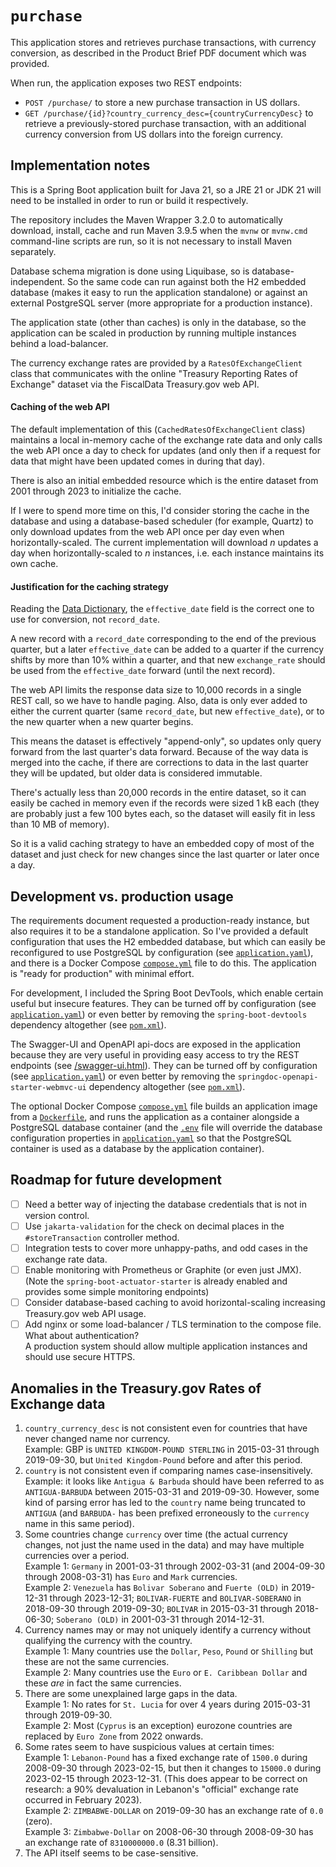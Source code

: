 # `purchase`

This application stores and retrieves purchase transactions, with currency conversion, as described in the Product Brief
PDF document which was provided.

When run, the application exposes two REST endpoints:

* `POST /purchase/` to store a new purchase transaction in US dollars.
* `GET /purchase/{id}?country_currency_desc={countryCurrencyDesc}` to retrieve a previously-stored purchase transaction,
  with an additional currency conversion from US dollars into the foreign currency.

## Implementation notes

This is a Spring Boot application built for Java 21, so a JRE 21 or JDK 21 will need to be installed in order to run or
build it respectively.

The repository includes the Maven Wrapper 3.2.0 to automatically download, install, cache and run Maven 3.9.5 when the
`mvnw` or `mvnw.cmd` command-line scripts are run, so it is not necessary to install Maven separately.

Database schema migration is done using Liquibase, so is database-independent. So the same code can run against both
the H2 embedded database (makes it easy to run the application standalone) or against an external PostgreSQL server
(more appropriate for a production instance).

The application state (other than caches) is only in the database, so the application can be scaled in production by
running multiple instances behind a load-balancer.

The currency exchange rates are provided by a `RatesOfExchangeClient` class that communicates with the online "Treasury
Reporting Rates of Exchange" dataset via the FiscalData Treasury.gov web API.

#### Caching of the web API

The default implementation of this (`CachedRatesOfExchangeClient` class) maintains a local in-memory cache of the
exchange rate data and only calls the web API once a day to check for updates (and only then if a request for data that
might have been updated comes in during that day).

There is also an initial embedded resource which is the entire dataset from 2001 through 2023 to initialize the cache.

If I were to spend more time on this, I'd consider storing the cache in the database and using a database-based
scheduler (for example, Quartz) to only download updates from the web API once per day even when horizontally-scaled.
The current implementation will download _n_ updates a day when horizontally-scaled to _n_ instances, i.e. each
instance maintains its own cache.

#### Justification for the caching strategy

Reading the
[Data Dictionary](https://fiscaldata.treasury.gov/datasets/treasury-reporting-rates-exchange/treasury-reporting-rates-of-exchange#dataset-properties),
the `effective_date` field is the correct one to use for conversion, not `record_date`.

A new record with a `record_date` corresponding to the end of the previous quarter, but a later `effective_date` can be
added to a quarter if the currency shifts by more than 10% within a quarter, and that new `exchange_rate` should be used
from the `effective_date` forward (until the next record).

The web API limits the response data size to 10,000 records in a single REST call, so we have to handle paging. Also,
data is only ever added to either the current quarter (same `record_date`, but new `effective_date`), or to the new
quarter when a new quarter begins.

This means the dataset is effectively "append-only", so updates only query forward from the last quarter's data forward.
Because of the way data is merged into the cache, if there are corrections to data in the last quarter they will be
updated, but older data is considered immutable.

There's actually less than 20,000 records in the entire dataset, so it can easily be cached in memory even if the
records were sized 1 kB each (they are probably just a few 100 bytes each, so the dataset will easily fit in less than
10 MB of memory).

So it is a valid caching strategy to have an embedded copy of most of the dataset and just check for new changes since
the last quarter or later once a day.

## Development vs. production usage

The requirements document requested a production-ready instance, but also requires it to be a standalone application.
So I've provided a default configuration that uses the H2 embedded database, but which can easily be reconfigured to use
PostgreSQL by configuration (see [`application.yaml`](src/main/resources/application.yaml)), and there is a Docker
Compose [`compose.yml`](compose.yml) file to do this. The application is "ready for production" with minimal effort.

For development, I included the Spring Boot DevTools, which enable certain useful but insecure features. They can be
turned off by configuration (see [`application.yaml`](src/main/resources/application.yaml)) or even better by removing
the `spring-boot-devtools` dependency altogether (see [`pom.xml`](pom.xml)).

The Swagger-UI and OpenAPI api-docs are exposed in the application because they are very useful in providing easy
access to try the REST endpoints (see [/swagger-ui.html](http://localhost:8080/swagger-ui.html)). They can be turned off by configuration (see
[`application.yaml`](src/main/resources/application.yaml)) or even better by removing the
`springdoc-openapi-starter-webmvc-ui` dependency altogether (see [`pom.xml`](pom.xml)).

The optional Docker Compose [`compose.yml`](compose.yml) file builds an application image from a
[`Dockerfile`](Dockerfile), and runs the application as a container alongside a PostgreSQL database container (and the
[`.env`](.env) file will override the database configuration properties in
[`application.yaml`](src/main/resources/application.yaml) so that the PostgreSQL container is used as a database by the
application container).

## Roadmap for future development

- [ ] Need a better way of injecting the database credentials that is not in version control.
- [ ] Use `jakarta-validation` for the check on decimal places in the `#storeTransaction` controller method.
- [ ] Integration tests to cover more unhappy-paths, and odd cases in the exchange rate data.
- [ ] Enable monitoring with Prometheus or Graphite (or even just JMX).\
      (Note the `spring-boot-actuator-starter` is already enabled and provides some simple monitoring endpoints)
- [ ] Consider database-based caching to avoid horizontal-scaling increasing Treasury.gov web API usage.
- [ ] Add nginx or some load-balancer / TLS termination to the compose file. What about authentication?\
      A production system should allow multiple application instances and should use secure HTTPS.

## Anomalies in the Treasury.gov Rates of Exchange data

1. `country_currency_desc` is not consistent even for countries that have never  changed name nor currency.\
   Example: GBP is `UNITED KINGDOM-POUND STERLING` in 2015-03-31 through 2019-09-30, but `United Kingdom-Pound` before
   and after this period.
2. `country` is not consistent even if comparing names case-insensitively.\
   Example: it looks like `Antigua & Barbuda` should have been referred to as `ANTIGUA-BARBUDA` between 2015-03-31 and
   2019-09-30. However, some kind of parsing error has led to the `country` name being truncated to `ANTIGUA` (and
   `BARBUDA-` has been prefixed erroneously to the `currency` name in this same period).
3. Some countries change `currency` over time (the actual currency changes, not just the name used in the data) and may
   have multiple currencies over a period.\
   Example 1: `Germany` in 2001-03-31 through 2002-03-31 (and 2004-09-30 through 2008-03-31) has `Euro` and `Mark`
   currencies.\
   Example 2: `Venezuela` has `Bolivar Soberano` and `Fuerte (OLD)` in 2019-12-31 through 2023-12-31; `BOLIVAR-FUERTE`
   and `BOLIVAR-SOBERANO` in 2018-09-30 through 2019-09-30; `BOLIVAR` in 2015-03-31 through 2018-06-30; `Soberano (OLD)`
   in 2001-03-31 through 2014-12-31.
4. Currency names may or may not uniquely identify a currency without qualifying the currency with the country.\
   Example 1: Many countries use the `Dollar`, `Peso`, `Pound` or `Shilling` but these are not the same currencies.\
   Example 2: Many countries use the `Euro` or `E. Caribbean Dollar` and these _are_ in fact the same currencies.
5. There are some unexplained large gaps in the data.\
   Example 1: No rates for `St. Lucia` for over 4 years during 2015-03-31 through 2019-09-30.\
   Example 2: Most (`Cyprus` is an exception) eurozone countries are replaced by `Euro Zone` from 2022 onwards.
6. Some rates seem to have suspicious values at certain times:\
   Example 1: `Lebanon-Pound` has a fixed exchange rate of `1500.0` during 2008-09-30 through 2023-02-15, but then it
   changes to `15000.0` during 2023-02-15 through 2023-12-31. (This does appear to be correct on research: a 90%
   devaluation in Lebanon's "official" exchange rate occurred in February 2023).\
   Example 2: `ZIMBABWE-DOLLAR` on 2019-09-30 has an exchange rate of `0.0` (zero).\
   Example 3: `Zimbabwe-Dollar` on 2008-06-30 through 2008-09-30 has an exchange rate of `8310000000.0` (8.31 billion).
7. The API itself seems to be case-sensitive.
